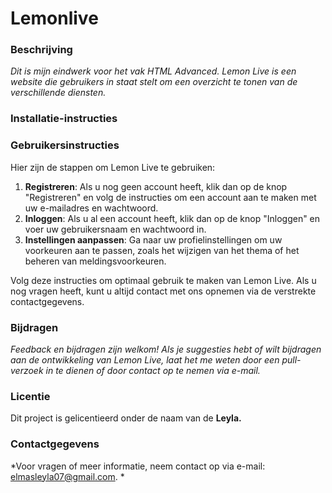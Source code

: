# Lemonlive

### Beschrijving
*Dit is mijn eindwerk voor het vak HTML Advanced. Lemon Live is een website die gebruikers in staat stelt om een overzicht te tonen van de verschillende diensten.*

### Installatie-instructies


### Gebruikersinstructies
Hier zijn de stappen om Lemon Live te gebruiken:

1. **Registreren**: Als u nog geen account heeft, klik dan op de knop "Registreren" en volg de instructies om een account aan te maken met uw e-mailadres en wachtwoord.
2. **Inloggen**: Als u al een account heeft, klik dan op de knop "Inloggen" en voer uw gebruikersnaam en wachtwoord in.
3. **Instellingen aanpassen**: Ga naar uw profielinstellingen om uw voorkeuren aan te passen, zoals het wijzigen van het thema of het beheren van meldingsvoorkeuren.

Volg deze instructies om optimaal gebruik te maken van Lemon Live. Als u nog vragen heeft, kunt u altijd contact met ons opnemen via de verstrekte contactgegevens.


### Bijdragen
*Feedback en bijdragen zijn welkom! Als je suggesties hebt of wilt bijdragen aan de ontwikkeling van Lemon Live, laat het me weten door een pull-verzoek in te dienen of door contact op te nemen via e-mail.*

### Licentie
Dit project is gelicentieerd onder de naam van de **Leyla.**

### Contactgegevens
*Voor vragen of meer informatie, neem contact op via e-mail: elmasleyla07@gmail.com.
*

